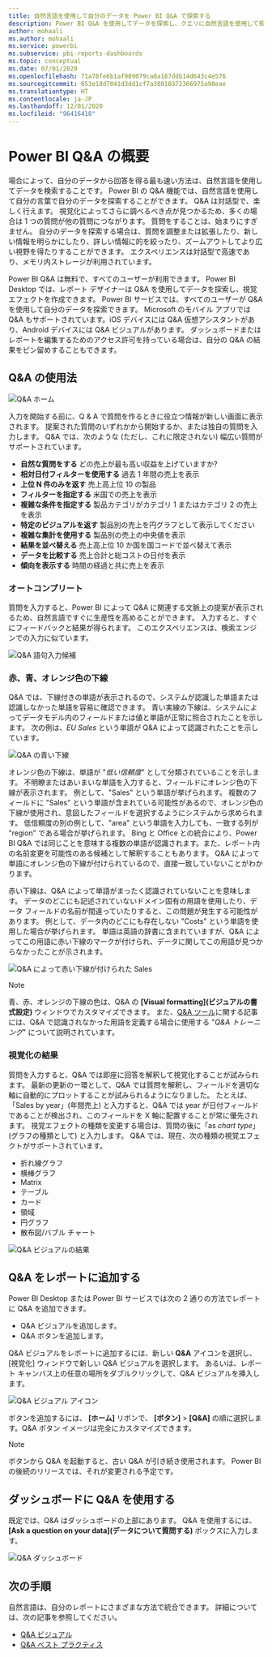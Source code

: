```yaml
---
title: 自然言語を使用して自分のデータを Power BI Q&A で探索する
description: Power BI Q&A を使用してデータを探索し、クエリに自然言語を使用して視覚エフェクトを作成する方法。
author: mohaali
ms.author: mohaali
ms.service: powerbi
ms.subservice: pbi-reports-dashboards
ms.topic: conceptual
ms.date: 07/01/2020
ms.openlocfilehash: 71a78fe6b1af909079ca0a187ddb14d643c4e576
ms.sourcegitcommit: 653e18d7041d3dd1cf7a38010372366975a98eae
ms.translationtype: HT
ms.contentlocale: ja-JP
ms.lasthandoff: 12/01/2020
ms.locfileid: "96416418"
---
```

# <a name="intro-to-power-bi-qa"></a>Power BI Q&A の概要

場合によって、自分のデータから回答を得る最も速い方法は、自然言語を使用してデータを検索することです。 Power BI の Q&A 機能では、自然言語を使用して自分の言葉で自分のデータを探索することができます。 Q&A は対話型で、楽しく行えます。 視覚化によってさらに調べるべき点が見つかるため、多くの場合は 1 つの質問が他の質問につながります。 質問をすることは、始まりにすぎません。 自分のデータを探索する場合は、質問を調整または拡張したり、新しい情報を明らかにしたり、詳しい情報に的を絞ったり、ズームアウトしてより広い視野を得たりすることができます。 エクスペリエンスは対話型で高速であり、メモリ内ストレージが利用されています。 

Power BI Q&A は無料で、すべてのユーザーが利用できます。 Power BI Desktop では、レポート デザイナーは Q&A を使用してデータを探索し、視覚エフェクトを作成できます。 Power BI サービスでは、すべてのユーザーが Q&A を使用して自分のデータを探索できます。 Microsoft のモバイル アプリでは Q&A もサポートされています。iOS デバイスには Q&A 仮想アシスタントがあり、Android デバイスには Q&A ビジュアルがあります。 ダッシュボードまたはレポートを編集するためのアクセス許可を持っている場合は、自分の Q&A の結果をピン留めすることもできます。

## <a name="how-to-use-qa"></a>Q&A の使用法

![Q&A ホーム](media/qna-visual.png)

入力を開始する前に、Q & A で質問を作るときに役立つ情報が新しい画面に表示されます。 提案された質問のいずれかから開始するか、または独自の質問を入力します。 Q&A では、次のような (ただし、これに限定されない) 幅広い質問がサポートされています。

- **自然な質問をする** どの売上が最も高い収益を上げていますか?
- **相対日付フィルターを使用する** 過去 1 年間の売上を表示
- **上位 N 件のみを返す** 売上高上位 10 の製品
- **フィルターを指定する** 米国での売上を表示
- **複雑な条件を指定する** 製品カテゴリがカテゴリ 1 またはカテゴリ 2 の売上を表示
- **特定のビジュアルを返す** 製品別の売上を円グラフとして表示してください
- **複雑な集計を使用する** 製品別の売上の中央値を表示
- **結果を並べ替える** 売上高上位 10 か国を国コードで並べ替えて表示
- **データを比較する** 売上合計と総コストの日付を表示
- **傾向を表示する** 時間の経過と共に売上を表示

### <a name="autocomplete"></a>オートコンプリート

質問を入力すると、Power BI によって Q&A に関連する文脈上の提案が表示されるため、自然言語ですぐに生産性を高めることができます。 入力すると、すぐにフィードバックと結果が得られます。 このエクスペリエンスは、検索エンジンでの入力に似ています。

![Q&A 語句入力候補](media/qna-suggestion-phrase-completion.png)

### <a name="redblueorange-underlines"></a>赤、青、オレンジ色の下線

Q&A では、下線付きの単語が表示されるので、システムが認識した単語または認識しなかった単語を容易に確認できます。 青い実線の下線は、システムによってデータモデル内のフィールドまたは値と単語が正常に照合されたことを示します。 次の例は、*EU Sales* という単語が Q&A によって認識されたことを示しています。

![Q&A の青い下線](media/qna-blue-underline.png)

 オレンジ色の下線は、単語が "*低い信頼度*" として分類されていることを示します。 不明瞭またはあいまいな単語を入力すると、フィールドにオレンジ色の下線が表示されます。 例として、"Sales" という単語が挙げられます。 複数のフィールドに "Sales" という単語が含まれている可能性があるので、オレンジ色の下線が使用され、意図したフィールドを選択するようにシステムから求められます。 低信頼度の別の例として、"area" という単語を入力しても、一致する列が "region" である場合が挙げられます。 Bing と Office との統合により、Power BI Q&A では同じことを意味する複数の単語が認識されます。また、レポート内の名前変更を可能性のある候補として解釈することもあります。 Q&A によって単語にオレンジ色の下線が付けられているので、直接一致していないことがわかります。

赤い下線は、Q&A によって単語がまったく認識されていないことを意味します。 データのどこにも記述されていないドメイン固有の用語を使用したり、データ フィールドの名前が間違っていたりすると、この問題が発生する可能性があります。 例として、データ内のどこにも存在しない "Costs" という単語を使用した場合が挙げられます。 単語は英語の辞書に含まれていますが、Q&A によってこの用語に赤い下線のマークが付けられ、データに関してこの用語が見つからなかったことが示されます。

![Q&A によって赤い下線が付けられた Sales](media/qna-red-underline-costs.png)

> [!NOTE]
> 青、赤、オレンジの下線の色は、Q&A の **[Visual formatting]\(ビジュアルの書式設定\)** ウィンドウでカスタマイズできます。 また、[Q&A ツール](q-and-a-tooling-teach-q-and-a.md)に関する記事には、Q&A で認識されなかった用語を定義する場合に使用する "*Q&A トレーニング*" について説明されています。

### <a name="visualization-results"></a>視覚化の結果

質問を入力すると、Q&A では即座に回答を解釈して視覚化することが試みられます。 最新の更新の一環として、Q&A では質問を解釈し、フィールドを適切な軸に自動的にプロットすることが試みられるようになりました。 たとえば、「Sales by year」(年間売上) と入力すると、Q&A では year が日付フィールドであることが検出され、このフィールドを X 軸に配置することが常に優先されます。 視覚エフェクトの種類を変更する場合は、質問の後に「as *chart type*」(グラフの種類として) と入力します。 Q&A では、現在、次の種類の視覚エフェクトがサポートされています。

- 折れ線グラフ
- 横棒グラフ
- Matrix
- テーブル
- カード
- 領域
- 円グラフ
- 散布図/バブル チャート
 
![Q&A ビジュアルの結果](media/qna-visual-results-date.png)

## <a name="add-qa-to-a-report"></a>Q&A をレポートに追加する

Power BI Desktop または Power BI サービスでは次の 2 通りの方法でレポートに Q&A を追加できます。

- Q&A ビジュアルを追加します。
- Q&A ボタンを追加します。

Q&A ビジュアルをレポートに追加するには、新しい **Q&A** アイコンを選択し、[視覚化] ウィンドウで新しい Q&A ビジュアルを選択します。 あるいは、レポート キャンバス上の任意の場所をダブルクリックして、Q&A ビジュアルを挿入します。

![Q&A ビジュアル アイコン](media/qna-visual-icon.png)

ボタンを追加するには、 **[ホーム]** リボンで、 **[ボタン]**  >  **[Q&A]** の順に選択します。Q&A ボタン イメージは完全にカスタマイズできます。

> [!NOTE]
> ボタンから Q&A を起動すると、古い Q&A が引き続き使用されます。 Power BI の後続のリリースでは、それが変更される予定です。

## <a name="use-qa-for-dashboards"></a>ダッシュボードに Q&A を使用する

既定では、Q&A はダッシュボードの上部にあります。 Q&A を使用するには、 **[Ask a question on your data]\(データについて質問する\)** ボックスに入力します。

![Q&A ダッシュボード](media/qna-dashboard.png)

## <a name="next-steps"></a>次の手順

自然言語は、自分のレポートにさまざまな方法で統合できます。 詳細については、次の記事を参照してください。

* [Q&A ビジュアル](../visuals/power-bi-visualization-q-and-a.md)
* [Q&A ベスト プラクティス](q-and-a-best-practices.md)
